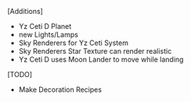 [Additions]

  - Yz Ceti D Planet
  - new Lights/Lamps
  - Sky Renderers for Yz Ceti System
  - Sky Renderers Star Texture can render realistic
  - Yz Ceti D uses Moon Lander to move while landing
 
[TODO]
 
  - Make Decoration Recipes